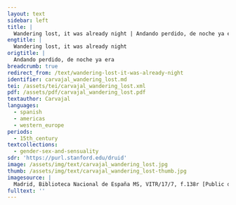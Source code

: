 ```yaml
---
layout: text
sidebar: left
title: |
  Wandering lost, it was already night | Andando perdido, de noche ya era
engtitle: |
  Wandering lost, it was already night
origtitle: |
  Andando perdido, de noche ya era
breadcrumb: true
redirect_from: /text/wandering-lost-it-was-already-night
identifier: carvajal_wandering_lost.md
tei: /assets/tei/carvajal_wandering_lost.xml
pdf: /assets/pdf/carvajal_wandering_lost.pdf
textauthor: Carvajal
languages:
  - spanish
  - americas
  - western_europe
periods:
  - 15th_century
textcollections:
  - gender-sex-and-sensuality
sdr: 'https://purl.stanford.edu/druid'
image: /assets/img/text/carvajal_wandering_lost.jpg
thumb: /assets/img/text/carvajal_wandering_lost-thumb.jpg
imagesource: |
  Madrid, Biblioteca Nacional de España MS, VITR/17/7, f.138r [Public domain]
fulltext: ''
---
```


